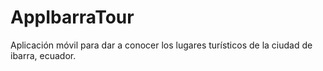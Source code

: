 AppIbarraTour
=============

Aplicación móvil para dar a conocer los lugares turísticos de la ciudad de ibarra, ecuador.

